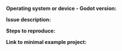 <!--
README: Incompatibilities and broken features in the current master branch / 3.0-alpha
are known and expected due to important refactoring work, so no need to report them for now. Thanks!
-->

**Operating system or device - Godot version:**


**Issue description:**
<!-- What happened, and what was expected. -->


**Steps to reproduce:**


**Link to minimal example project:**
<!-- Optional but very welcome. You can drag and drop a zip archive to upload it. -->
